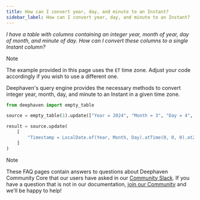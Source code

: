 ```yaml
---
title: How can I convert year, day, and minute to an Instant?
sidebar_label: How can I convert year, day, and minute to an Instant?
---
```


_I have a table with columns containing an integer year, month of year, day of month, and minute of day. How can I convert these columns to a single Instant column?_

> [!NOTE]
> The example provided in this page uses the `ET` time zone. Adjust your code accordingly if you wish to use a different one.

Deephaven's query engine provides the necessary methods to convert integer year, month, day, and minute to an Instant in a given time zone.

```python test-set=1 order=result
from deephaven import empty_table

source = empty_table(1).update(["Year = 2024", "Month = 3", "Day = 4", "Minute = 720"])

result = source.update(
    [
        "Timestamp = LocalDate.of(Year, Month, Day).atTime(0, 0, 0).atZone('ET') + Minute * MINUTE"
    ]
)
```

> [!NOTE]
> These FAQ pages contain answers to questions about Deephaven Community Core that our users have asked in our [Community Slack](/slack). If you have a question that is not in our documentation, [join our Community](/slack) and we'll be happy to help!
